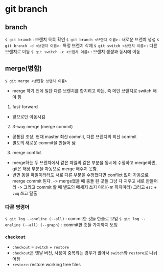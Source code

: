 # git branch
## branch
`$ git branch` : 브랜치 목록 확인
`$ git branch <브랜치 이름>` : 새로운 브랜치 생성
`$ git branch -d <브랜치 이름>` : 특정 브랜치 삭제
`$ git switch <브랜치 이름>` : 다른 브랜치로 이동
`$ git switch -c <브랜치 이름>` : 브랜치 생성과 동시에 이동

## merge(병합)
`$ git merge <병합할 브랜치 이름>`
- merge 하기 전에 일단 다른 브랜치를 합치려고 하는, 즉 메인 브랜치로 switch 해야 함
1. fast-forward
- 앞으로만 이동시킴

2. 3-way merge (merge commit)
- 공통된 조상, 현재 master 최신 commit, 다른 브랜치의 최신 commit
- 별도의 새로운 commit을 만들어 냄

3. merge conflict
- merge하는 두 브랜치에서 같은 파일의 같은 부분을 동시에 수정하고 merge하면, git은 해당 부분을 자동으로 merge 해주지 못함.
- 반면 동일 파일이러라도 서로 다른 부분을 수정했다면 conflict 없이 자동으로 merge commit 된다.
-> merge했을 때 충돌 된 곳들 그냥 다 지우고 새로 만들어라
-> 그리고 commit 할 때 별도의 메세지 쓰지 마라(-m 하지마라) 그리고 `esc` + `:wq` 쓰고 탈출

### 다른 명령어
`$ git log --oneline (--all)` : commit한 것들 한줄로 보임
`$ git log --oneline (--all) (--graph)` : commit한 것들 가지까지 보임

### `checkout`
- `checkout` = `switch` + `restore`
- `checkout`은 옛날 버전, 사용이 중복되는 경우가 많아서 `switch`와 `restore`로 나뉘어짐
- `restore`: restore working tree files
